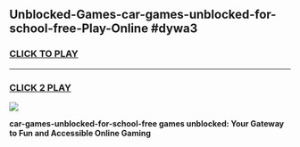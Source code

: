 
## Unblocked-Games-car-games-unblocked-for-school-free-Play-Online #dywa3
<h3>
<a href="https://news.freeplayer.one?title=car-games-unblocked-for-school-free&ref=3">CLICK TO PLAY</a></h3>
<hr>

<h3>
<a href="https://news.freeplayer.one?title=car-games-unblocked-for-school-free&ref=3">CLICK 2 PLAY</a>
  
</h3>

<a href="https://news.freeplayer.one?title=car-games-unblocked-for-school-free&ref=3"><img src="https://clearcache.store/games.png"></a>


**car-games-unblocked-for-school-free games unblocked: Your Gateway to Fun and Accessible Online Gaming**
